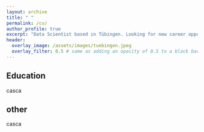 ```yaml
---
layout: archive
title: " "
permalink: /cv/
author_profile: true
excerpt: "Data Scientist based in Tübingen. Looking for new career opportunities."
header:
  overlay_image: /assets/images/tuebingen.jpeg
  overlay_filter: 0.5 # same as adding an opacity of 0.5 to a black background
---
```


## Education
casca

## other
casca
